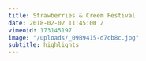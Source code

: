```yaml
---
title: Strawberries & Creem Festival
date: 2018-02-02 11:45:00 Z
vimeoid: 173145197
image: "/uploads/_09B9415-d7cb8c.jpg"
subtitle: highlights
---
```


